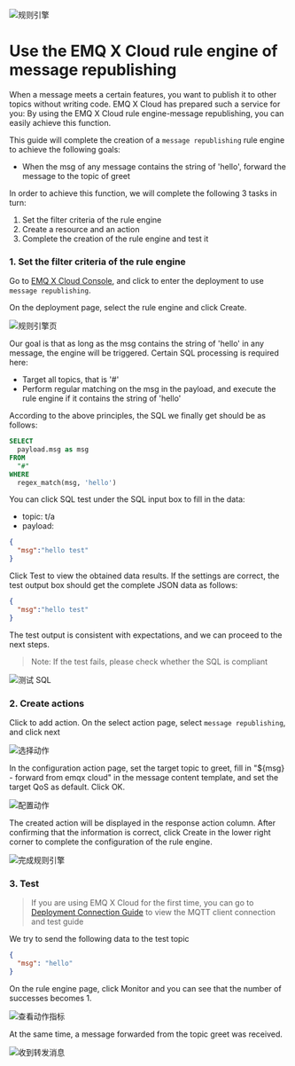 ![规则引擎](./_assets/web_hook.jpg)

# Use the EMQ X Cloud rule engine of message republishing

When a message meets a certain features, you want to publish it to other topics without writing code. EMQ X Cloud has prepared such a service for you: By using the EMQ X Cloud rule engine-message republishing, you can easily achieve this function.

This guide will complete the creation of a `message republishing` rule engine to achieve the following goals:

* When the msg of any message contains the string of 'hello', forward the message to the topic of greet 

In order to achieve this function, we will complete the following 3 tasks in turn:

1. Set the filter criteria of the rule engine
2. Create a resource and an action
3. Complete the creation of the rule engine and test it

### 1. Set the filter criteria of the rule engine

Go to [EMQ X Cloud Console](https://cloud.emqx.io/console/), and click to enter the deployment to use `message republishing`.

On the deployment page, select the rule engine and click Create.

![规则引擎页](./_assets/view_rule_engine.png)

Our goal is that as long as the msg contains the string of 'hello'  in any message, the engine will be triggered. Certain SQL processing is required here:

* Target all topics, that is '#'
* Perform regular matching on the msg in the payload, and execute the rule engine if it contains the string of 'hello'

According to the above principles, the SQL we finally get should be as follows:

```sql
SELECT
  payload.msg as msg
FROM
  "#"
WHERE  
  regex_match(msg, 'hello')
```
You can click SQL test under the SQL input box to fill in the data:

* topic: t/a
* payload:
```json
{
  "msg":"hello test"
}
```
Click Test to view the obtained data results. If the settings are correct, the test output box should get the complete JSON data as follows:

```json
{
  "msg":"hello test"
}
```

The test output is consistent with expectations, and we can proceed to the next steps.
>Note: If the test fails, please check whether the SQL is compliant

![测试 SQL](./_assets/republish_SQL_setting.png)

### 2. Create actions

Click to add action. On the select action page, select `message republishing`, and click next

![选择动作](./_assets/add_republish_action01.png)

In the configuration action page, set the target topic to greet, fill in "${msg} - forward from emqx cloud" in the message content template, and set the target QoS as default. Click OK.

![配置动作](./_assets/add_republish_action02.png)

The created action will be displayed in the response action column. After confirming that the information is correct, click Create in the lower right corner to complete the configuration of the rule engine.

![完成规则引擎](./_assets/add_republish_action03.png)

### 3. Test

>If you are using EMQ X Cloud for the first time, you can go to [Deployment Connection Guide](../../connect_to_deployments/README.md) to view the MQTT client connection and test guide

We try to send the following data to the test topic

```json
{
  "msg": "hello"
}
```
On the rule engine page, click Monitor and you can see that the number of successes becomes 1.

![查看动作指标](./_assets/add_republish_action04.png)

At the same time, a message forwarded from the topic greet was received.

![收到转发消息](./_assets/add_republish_action05.png)

